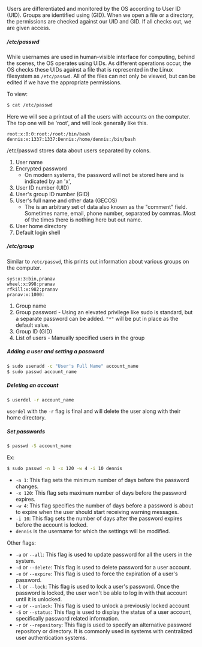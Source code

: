 Users are differentiated and monitored by the OS according to User ID (UID). Groups are identified using (GID). When we open a file or a directory, the permissions are checked against our UID and GID. If all checks out, we are given access.

##### /etc/passwd

While usernames are used in human-visible interface for computing, behind the scenes, the OS operates using UIDs. As different operations occur, the OS checks these UIDs against a file that is represented in the Linux filesystem as `/etc/passwd`. All of the files can not only be viewed, but can be edited if we have the appropriate permissions.

To view:
```bash
$ cat /etc/passwd
```

Here we will see a printout of all the users with accounts on the computer. The top one will be 'root', and will look generally like this.

```
root:x:0:0:root:/root:/bin/bash dennis:x:1337:1337:Dennis:/home/dennis:/bin/bash
```


/etc/passwd stores data about users separated by colons.

1. User name
2. Encrypted password
	- On modern systems, the password will not be stored here and is indicated by an 'x',
3. User ID number (UID)
4. User's group ID number (GID)
5. User's full name and other data (GECOS)
	- The is an arbitrary set of data also known as the "comment" field. Sometimes name, email, phone number, separated by commas. Most of the times there is nothing here but out name.
6. User home directory
7. Default login shell


##### /etc/group

Similar to `/etc/passwd`, this prints out information about various groups on the computer.

```
sys:x:3:bin,pranav
wheel:x:998:pranav
rfkill:x:982:pranav
pranav:x:1000:
```
1. Group name
2. Group password - Using an elevated privilege like sudo is standard, but a separate password can be added. `"*"` will be put in place as the default value.
3. Group ID (GID)
4. List of users - Manually specified users in the group

##### Adding a user and setting a password

```bash
$ sudo useradd -c "User's Full Name" account_name
$ sudo passwd account_name
```

##### Deleting an account
```bash
$ userdel -r account_name
```

`userdel` with the `-r` flag is final and will delete the user along with their home directory.

##### Set passwords
```bash
$ passwd -S account_name
```

Ex:
```bash
$ sudo passwd -n 1 -x 120 -w 4 -i 10 dennis
```

- `-n 1`: This flag sets the minimum number of days before the password changes.
- `-x 120`: This flag sets maximum number of days before the password expires.
- `-w 4`: This flag specifies the number of days before a password is about to expire when the user should start receiving warning messages.
- `-i 10`: This flag sets the number of days after the password expires before the account is locked.
- `dennis` is the username for which the settings will be modified.

Other flags:

- `-a` or `--all`: This flag is used to update password for all the users in the system.
- `-d` or `--delete`: This flag is used to delete password for a user account.
- `-e` or `--expire`: This flag is used to force the expiration of a user's password.
- `-l` or `--lock`: This flag is used to lock a user's password. Once the password is locked, the user won't be able to log in with that account until it is unlocked.
- `-u` or `--unlock`: This flag is used to unlock a previously locked account
- `-S` or `--status`: This flag is used to display the status of a user account, specifically password related information.
- `-r` or `--repository`: This flag is used to specify an alternative password repository or directory. It is commonly used in systems with centralized user authentication systems.
